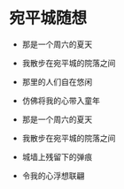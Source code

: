 # 宛平城随想

- 那是一个周六的夏天
- 我散步在宛平城的院落之间
- 那里的人们自在悠闲
- 仿佛将我的心带入童年

- 那是一个周六的夏天
- 我散步在宛平城的院落之间
- 城墙上残留下的弹痕
- 令我的心浮想联翩
